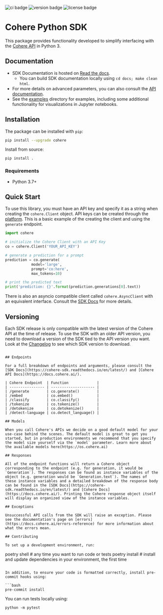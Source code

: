 ![ci badge](https://github.com/cohere-ai/cohere-python/actions/workflows/test.yaml/badge.svg)
![version badge](https://img.shields.io/pypi/v/cohere)
![license badge](https://img.shields.io/github/license/cohere-ai/cohere-python)

# Cohere Python SDK

This package provides functionality developed to simplify interfacing with the [Cohere API](https://docs.cohere.ai/) in Python 3.

## Documentation

* SDK Documentation is hosted on [Read the docs](https://cohere-sdk.readthedocs.io/en/latest/).
  * You can build SDK documentation locally using `cd docs; make clean html`.
* For more details on advanced parameters, you can also consult the [API documentation](https://docs.cohere.ai/reference/about).
* See the [examples](examples/) directory for examples, including  some additional functionality for visualizations in Jupyter notebooks.

## Installation

The package can be installed with `pip`:

```bash
pip install --upgrade cohere
```

Install from source:

```bash
pip install .
```

### Requirements

- Python 3.7+

## Quick Start

To use this library, you must have an API key and specify it as a string when creating the `cohere.Client` object. API keys can be created through the [platform](https://os.cohere.ai). This is a basic example of the creating the client and using the `generate` endpoint.

```python
import cohere

# initialize the Cohere Client with an API Key
co = cohere.Client('YOUR_API_KEY')

# generate a prediction for a prompt
prediction = co.generate(
            model='large',
            prompt='co:here',
            max_tokens=10)

# print the predicted text
print('prediction: {}'.format(prediction.generations[0].text))
```

There is also an asyncio compatible client called `cohere.AsyncClient` with an equivalent interface. Consult the [SDK Docs](https://cohere-sdk.readthedocs.io/en/latest/) for more details.

## Versioning

Each SDK release is only compatible with the latest version of the Cohere API at the time of release. To use the SDK with an older API version, you need to download a version of the SDK tied to the API version you want. Look at the [Changelog](https://github.com/cohere-ai/cohere-python/blob/main/CHANGELOG.md) to see which SDK version to download.
```

## Endpoints

For a full breakdown of endpoints and arguments, please consult the [SDK Docs](https://cohere-sdk.readthedocs.io/en/latest/) and [Cohere API Docs](https://docs.cohere.ai/).

| Cohere Endpoint  | Function             |
| ---------------- | -------------------- |
| /generate        | co.generate()        |
| /embed           | co.embed()           |
| /classify        | co.classify()        |
| /tokenize        | co.tokenize()        |
| /detokenize      | co.detokenize()      |
| /detect-language | co.detect_language() |

## Models

When you call Cohere's APIs we decide on a good default model for your use-case behind the scenes. The default model is great to get you started, but in production environments we recommend that you specify the model size yourself via the `model` parameter. Learn more about the available models here(https://os.cohere.ai)

## Responses

All of the endpoint functions will return a Cohere object corresponding to the endpoint (e.g. for generation, it would be `Generation`). The responses can be found as instance variables of the object (e.g. generation would be `Generation.text`). The names of these instance variables and a detailed breakdown of the response body can be found in the [SDK Docs](https://cohere-sdk.readthedocs.io/en/latest/) and [Cohere Docs](https://docs.cohere.ai/). Printing the Cohere response object itself will display an organized view of the instance variables.

## Exceptions

Unsuccessful API calls from the SDK will raise an exception. Please see the documentation's page on [errors](https://docs.cohere.ai/errors-reference) for more information about what the errors mean.

## Contributing

To set up a development environment, run:

```
poetry shell    # any time you want to run code or tests
poetry install  # install and update dependencies in your environment, the first time
```

In addition, to ensure your code is formatted correctly, install pre-commit hooks using:

```bash
pre-commit install
```

You can run tests locally using:
```
python -m pytest
```


